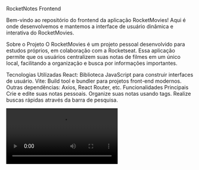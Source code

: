 RocketNotes Frontend

Bem-vindo ao repositório do frontend da aplicação RocketMovies! Aqui é onde desenvolvemos e mantemos a interface de usuário dinâmica e interativa do RocketMovies.

Sobre o Projeto
O RocketMovies é um projeto pessoal desenvolvido para estudos próprios, em colaboração com a Rocketseat. Essa aplicação permite que os usuários centralizem suas notas de filmes em um único local, facilitando a organização e busca por informações importantes.

Tecnologias Utilizadas
React: Biblioteca JavaScript para construir interfaces de usuário.
Vite: Build tool e bundler para projetos front-end modernos.
Outras dependências: Axios, React Router, etc.
Funcionalidades Principais
Crie e edite suas notas pessoais.
Organize suas notas usando tags.
Realize buscas rápidas através da barra de pesquisa.

![](./assets/202312281616.mp4)
